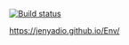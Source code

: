 [![Build status](https://ci.appveyor.com/api/projects/status/otptf34wv9aph75d?svg=true)](https://ci.appveyor.com/project/Jenyadio/env)

https://jenyadio.github.io/Env/
